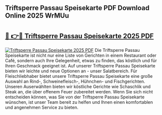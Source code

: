 ## Triftsperre Passau Speisekarte PDF Download Online 2025 WrMUu

# <h2><a href="http://gcd4px.nevu.top/?p=Triftsperre+Passau+Speisekarte">🔗 👉🔴 Triftsperre Passau Speisekarte 2025 PDF</a></h2>

[![Triftsperre Passau Speisekarte 2025 PDF](https://i.imgur.com/dBaPXMq.png)](http://gcd4px.nevu.top/?p=Triftsperre+Passau+Speisekarte)
Die Triftsperre Passau Speisekarte ist nicht nur eine Liste von Gerichten in einem Restaurant oder Café, sondern auch Ihre Gelegenheit, etwas zu finden, das köstlich und für Ihren Geschmack geeignet ist. Auf unserer Triftsperre Passau Speisekarte bieten wir leichte und neue Optionen an - unser Salatbereich. Für Fleischliebhaber bietet unsere Triftsperre Passau Speisekarte eine große Auswahl an Rind-, Schweinefleisch-, Hühnchen- und Fischgerichten. Unseren Auserwählten bieten wir köstliche Gerichte wie Schaschlik und Steak an, die über offenem Feuer zubereitet werden. Wenn Sie sich nicht entscheiden können, was Sie von der Triftsperre Passau Speisekarte wünschen, ist unser Team bereit zu helfen und Ihnen einen komfortablen und angenehmen Service zu bieten.

